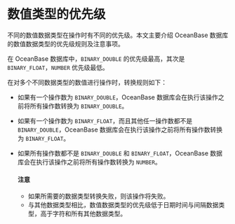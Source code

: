 # 数值类型的优先级

不同的数值数据类型在操作时有不同的优先级。本文主要介绍 OceanBase 数据库的数值数据类型的优先级规则及注意事项。

在 OceanBase 数据库中，`BINARY_DOUBLE` 的优先级最高，其次是 `BINARY_FLOAT`，`NUMBER` 优先级最低。

在对多个不同数据类型的数值进行操作时，转换规则如下：

* 如果有一个操作数为 `BINARY_DOUBLE`，OceanBase 数据库会在执行该操作之前将所有操作数转换为 `BINARY_DOUBLE`。

* 如果有一个操作数为 `BINARY_FLOAT`，而且其他任一操作数都不是 `BINARY_DOUBLE`，OceanBase 数据库会在执行该操作之前将所有操作数转换为 `BINARY_FLOAT`。

* 如果所有操作数都不是 `BINARY_DOUBLE` 和 `BINARY_FLOAT`，OceanBase 数据库会在执行该操作之前将所有操作数转换为 `NUMBER`。

  <main id="notice" type='notice'>
    <h4>注意</h4>
    <ul>
    <li>如果所需要的数据类型转换失败，则该操作将失败。</li>
    <li>与其他数据类型相比，数值数据类型的优先级低于日期时间与间隔数据类型，高于字符和所有其他数据类型。</li>
    </ul>
  </main>
